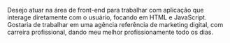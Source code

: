 Desejo atuar na área de front-end para trabalhar com aplicação que interage diretamente com o usuário, focando em HTML e JavaScript.
Gostaria de trabalhar em uma agência referência de marketing digital, com carreira profissional, dando meu melhor profissionamente todo os dias.
